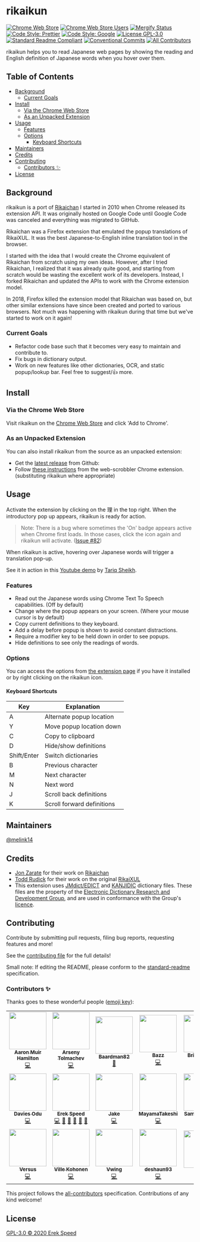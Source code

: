 # rikaikun <!-- omit in toc -->

[![Chrome Web Store](https://img.shields.io/chrome-web-store/v/jipdnfibhldikgcjhfnomkfpcebammhp?style=flat)](https://chrome.google.com/webstore/detail/rikaikun/jipdnfibhldikgcjhfnomkfpcebammhp)
[![Chrome Web Store Users](https://img.shields.io/chrome-web-store/users/jipdnfibhldikgcjhfnomkfpcebammhp?style=flat)](https://chrome.google.com/webstore/detail/rikaikun/jipdnfibhldikgcjhfnomkfpcebammhp)
[![Mergify Status](https://img.shields.io/endpoint.svg?url=https://gh.mergify.io/badges/melink14/rikaikun&style=flat)](https://mergify.io)
[![Code Style: Prettier](https://img.shields.io/badge/code_style-prettier-ff69b4.svg?style=flat)](https://github.com/prettier/prettier)
[![Code Style: Google](https://img.shields.io/badge/code%20style-google-blueviolet.svg?style=flat)](https://github.com/google/gts)
[![License GPL-3.0](https://img.shields.io/github/license/melink14/rikaikun?style=flat)](https://github.com/melink14/rikaikun/blob/main/LICENSE)
[![Standard Readme Compliant](https://img.shields.io/badge/standard--readme-OK-green.svg?style=flat)](https://github.com/RichardLitt/standard-readme)
[![Conventional Commits](https://img.shields.io/badge/Conventional%20Commits-1.0.0-yellow.svg?style=flat)](https://conventionalcommits.org)
[![All Contributors](https://img.shields.io/badge/all_contributors-17-orange.svg?style=flat)](#contributors-)

rikaikun helps you to read Japanese web pages by showing the reading and English definition of Japanese words when you hover over them.

## Table of Contents <!-- omit in toc -->

- [Background](#background)
  - [Current Goals](#current-goals)
- [Install](#install)
  - [Via the Chrome Web Store](#via-the-chrome-web-store)
  - [As an Unpacked Extension](#as-an-unpacked-extension)
- [Usage](#usage)
  - [Features](#features)
  - [Options](#options)
    - [Keyboard Shortcuts](#keyboard-shortcuts)
- [Maintainers](#maintainers)
- [Credits](#credits)
- [Contributing](#contributing)
  - [Contributors ✨](#contributors-)
- [License](#license)

## Background

rikaikun is a port of [Rikaichan](https://www.polarcloud.com/getrcx/) I started in 2010 when Chrome released its extension API. It was originally hosted on Google Code until Google Code was canceled and everything was migrated to GitHub.

Rikaichan was a Firefox extension that emulated the popup translations of RikaiXUL. It was the best Japanese-to-English inline translation tool in the browser.

I started with the idea that I would create the Chrome equivalent of Rikaichan from scratch using my own ideas. However, after I tried Rikaichan, I realized that it was already quite good, and starting from scratch would be wasting the excellent work of its developers. Instead, I forked Rikaichan and updated the APIs to work with the Chrome extension model.

In 2018, Firefox killed the extension model that Rikaichan was based on, but other similar extensions have since been created and ported to various browsers. Not much was happening with rikaikun during that time but we've started to work on it again!

### Current Goals

- Refactor code base such that it becomes very easy to maintain and contribute to.
- Fix bugs in dictionary output.
- Work on new features like other dictionaries, OCR, and static popup/lookup bar. Feel free to suggest/:thumbsup: more.

## Install

### Via the Chrome Web Store

Visit rikaikun on the [Chrome Web Store](https://chrome.google.com/webstore/detail/rikaikun/jipdnfibhldikgcjhfnomkfpcebammhp) and click 'Add to Chrome'.

### As an Unpacked Extension

You can also install rikaikun from the source as an unpacked extension:

- Get the [latest release](https://github.com/melink14/rikaikun/releases/latest) from Github:
- Follow [these instructions](https://github.com/web-scrobbler/web-scrobbler/wiki/Install-an-unpacked-extension) from the web-scrobbler Chrome extension. (substituting rikaikun where appropriate)

## Usage

Activate the extension by clicking on the 理 in the top right. When the introductory pop up appears, rikaikun is ready for action.

> Note: There is a bug where sometimes the 'On' badge appears active when Chrome first loads. In those cases, click the icon again and rikaikun will activate. ([Issue #82](https://github.com/melink14/rikaikun/issues/82))

When rikaikun is active, hovering over Japanese words will trigger a translation pop-up.

See it in action in this [Youtube demo](https://www.youtube.com/watch?v=DFRTt6d0s3c) by [Tariq Sheikh](https://www.youtube.com/channel/UCRAL2bcBZ1Cw-xyPwelpi8A).

### Features

- Read out the Japanese words using Chrome Text To Speech capabilities. (Off by default)
- Change where the popup appears on your screen. (Where your mouse cursor is by default)
- Copy current definitions to they keyboard.
- Add a delay before popup is shown to avoid constant distractions.
- Require a modifier key to be held down in order to see popups.
- Hide definitions to see only the readings of words.

### Options

You can access the options from [the extension page](chrome://extensions/?options=jipdnfibhldikgcjhfnomkfpcebammhp) if you have it installed or by right clicking on the rikaikun icon.

#### Keyboard Shortcuts

<!-- Generated with https://www.tablesgenerator.com/markdown_tables -->

| Key         | Explanation                |
| ----------- | -------------------------- |
| A           | Alternate popup location   |
| Y           | Move popup location down   |
| C           | Copy to clipboard          |
| D           | Hide/show definitions      |
| Shift/Enter | Switch dictionaries        |
| B           | Previous character         |
| M           | Next character             |
| N           | Next word                  |
| J           | Scroll back definitions    |
| K           | Scroll forward definitions |

## Maintainers

[@melink14](https://github.com/melink14)

## Credits

- [Jon Zarate](https://www.polarcloud.com/) for their work on [Rikaichan](https://www.polarcloud.com/getrcx/)
- [Todd Rudick](http://www.rikai.com) for their work on the original [RikaiXUL](http://rikaixul.mozdev.org)
- This extension uses [JMdict/EDICT](http://www.edrdg.org/wiki/index.php/JMdict-EDICT_Dictionary_Project) and [KANJIDIC](http://www.edrdg.org/wiki/index.php/KANJIDIC_Project) dictionary files. These files are the property of the [Electronic Dictionary Research and Development Group](http://www.edrdg.org/), and are used in conformance with the Group's [licence](http://www.edrdg.org/edrdg/licence.html).

## Contributing

Contribute by submitting pull requests, filing bug reports, requesting features and more!

See the [contributing file](CONTRIBUTING.md) for the full details!

Small note: If editing the README, please conform to the [standard-readme](https://github.com/RichardLitt/standard-readme) specification.

### Contributors ✨

Thanks goes to these wonderful people ([emoji key](https://allcontributors.org/docs/en/emoji-key)):

<!-- ALL-CONTRIBUTORS-LIST:START - Do not remove or modify this section -->
<!-- prettier-ignore-start -->
<!-- markdownlint-disable -->
<table>
  <tr>
    <td align="center"><a href="https://qui.suis.je/"><img src="https://avatars2.githubusercontent.com/u/1272018?v=4?s=100" width="100px;" alt=""/><br /><sub><b>Aaron Muir Hamilton</b></sub></a><br /><a href="https://github.com/melink14/rikaikun/commits?author=xorgy" title="Code">💻</a></td>
    <td align="center"><a href="http://eiennohito.blogspot.com/"><img src="https://avatars1.githubusercontent.com/u/1021694?v=4?s=100" width="100px;" alt=""/><br /><sub><b>Arseny Tolmachev</b></sub></a><br /><a href="https://github.com/melink14/rikaikun/commits?author=eiennohito" title="Code">💻</a></td>
    <td align="center"><a href="https://github.com/Baardman82"><img src="https://avatars.githubusercontent.com/u/82510978?v=4?s=100" width="100px;" alt=""/><br /><sub><b>Baardman82</b></sub></a><br /><a href="https://github.com/melink14/rikaikun/issues?q=author:Baardman82+label:bug" title="Bug Reports">🐛</a></td>
    <td align="center"><a href="https://www.bazz1.com/"><img src="https://avatars0.githubusercontent.com/u/2224787?v=4?s=100" width="100px;" alt=""/><br /><sub><b>Bazz</b></sub></a><br /><a href="https://github.com/melink14/rikaikun/commits?author=bazzinotti" title="Code">💻</a></td>
    <td align="center"><a href="https://birtles.wordpress.com/"><img src="https://avatars1.githubusercontent.com/u/1232595?v=4?s=100" width="100px;" alt=""/><br /><sub><b>Brian Birtles</b></sub></a><br /><a href="https://github.com/melink14/rikaikun/commits?author=birtles" title="Code">💻</a></td>
    <td align="center"><a href="https://github.com/ChocoChopin"><img src="https://avatars1.githubusercontent.com/u/53260343?v=4?s=100" width="100px;" alt=""/><br /><sub><b>ChocoChopin</b></sub></a><br /><a href="https://github.com/melink14/rikaikun/issues?q=author:ChocoChopin+label:bug" title="Bug Reports">🐛</a> <a href="https://github.com/melink14/rikaikun/issues?q=author:ChocoChopin+label:enhancement" title="Ideas & Planning">🤔</a></td>
    <td align="center"><a href="https://www.darrenlester.com/"><img src="https://avatars2.githubusercontent.com/u/19534488?v=4?s=100" width="100px;" alt=""/><br /><sub><b>Darren Lester</b></sub></a><br /><a href="https://github.com/melink14/rikaikun/commits?author=darren-lester" title="Code">💻</a></td>
  </tr>
  <tr>
    <td align="center"><a href="http://daviesodu.com/"><img src="https://avatars0.githubusercontent.com/u/11047321?v=4?s=100" width="100px;" alt=""/><br /><sub><b>Davies Odu</b></sub></a><br /><a href="https://github.com/melink14/rikaikun/commits?author=Davodu" title="Code">💻</a></td>
    <td align="center"><a href="https://erekspeed.com"><img src="https://avatars3.githubusercontent.com/u/1176550?v=4?s=100" width="100px;" alt=""/><br /><sub><b>Erek Speed</b></sub></a><br /><a href="https://github.com/melink14/rikaikun/commits?author=melink14" title="Code">💻</a> <a href="https://github.com/melink14/rikaikun/pulls?q=is%3Apr+reviewed-by%3Amelink14" title="Reviewed Pull Requests">👀</a> <a href="https://github.com/melink14/rikaikun/issues?q=author:melink14+label:bug" title="Bug Reports">🐛</a> <a href="#projectManagement-melink14" title="Project Management">📆</a> <a href="https://github.com/melink14/rikaikun/issues?q=author:melink14+label:enhancement" title="Ideas & Planning">🤔</a> <a href="https://github.com/melink14/rikaikun/commits?author=melink14" title="Documentation">📖</a></td>
    <td align="center"><a href="https://github.com/JakeH"><img src="https://avatars1.githubusercontent.com/u/3156017?v=4?s=100" width="100px;" alt=""/><br /><sub><b>Jake</b></sub></a><br /><a href="https://github.com/melink14/rikaikun/commits?author=JakeH" title="Code">💻</a></td>
    <td align="center"><a href="https://github.com/MayamaTakeshi"><img src="https://avatars3.githubusercontent.com/u/5127023?v=4?s=100" width="100px;" alt=""/><br /><sub><b>MayamaTakeshi</b></sub></a><br /><a href="https://github.com/melink14/rikaikun/commits?author=MayamaTakeshi" title="Code">💻</a></td>
    <td align="center"><a href="https://github.com/SamDunlap"><img src="https://avatars.githubusercontent.com/u/59478617?v=4?s=100" width="100px;" alt=""/><br /><sub><b>Samuel Dunlap</b></sub></a><br /><a href="https://github.com/melink14/rikaikun/commits?author=SamDunlap" title="Code">💻</a></td>
    <td align="center"><a href="https://github.com/Stephie"><img src="https://avatars0.githubusercontent.com/u/325983?v=4?s=100" width="100px;" alt=""/><br /><sub><b>Stephie</b></sub></a><br /><a href="https://github.com/melink14/rikaikun/pulls?q=is%3Apr+reviewed-by%3AStephie" title="Reviewed Pull Requests">👀</a> <a href="https://github.com/melink14/rikaikun/commits?author=Stephie" title="Code">💻</a> <a href="https://github.com/melink14/rikaikun/commits?author=Stephie" title="Documentation">📖</a></td>
    <td align="center"><a href="https://github.com/tobiowo"><img src="https://avatars3.githubusercontent.com/u/1762224?v=4?s=100" width="100px;" alt=""/><br /><sub><b>Tobi Owoputi</b></sub></a><br /><a href="https://github.com/melink14/rikaikun/commits?author=tobiowo" title="Code">💻</a> <a href="https://github.com/melink14/rikaikun/issues?q=author:tobiowo+label:bug" title="Bug Reports">🐛</a></td>
  </tr>
  <tr>
    <td align="center"><a href="https://github.com/versusvoid"><img src="https://avatars0.githubusercontent.com/u/3686499?v=4?s=100" width="100px;" alt=""/><br /><sub><b>Versus</b></sub></a><br /><a href="https://github.com/melink14/rikaikun/commits?author=versusvoid" title="Code">💻</a></td>
    <td align="center"><a href="https://github.com/vikohone"><img src="https://avatars2.githubusercontent.com/u/963718?v=4?s=100" width="100px;" alt=""/><br /><sub><b>Ville Kohonen</b></sub></a><br /><a href="https://github.com/melink14/rikaikun/commits?author=vikohone" title="Code">💻</a></td>
    <td align="center"><a href="https://github.com/Vwing"><img src="https://avatars2.githubusercontent.com/u/9121881?v=4?s=100" width="100px;" alt=""/><br /><sub><b>Vwing</b></sub></a><br /><a href="https://github.com/melink14/rikaikun/commits?author=Vwing" title="Code">💻</a></td>
    <td align="center"><a href="https://github.com/deshaun93"><img src="https://avatars1.githubusercontent.com/u/11935435?v=4?s=100" width="100px;" alt=""/><br /><sub><b>deshaun93</b></sub></a><br /><a href="https://github.com/melink14/rikaikun/commits?author=deshaun93" title="Code">💻</a></td>
    <td align="center"><a href="https://github.com/sdcr"><img src="https://avatars3.githubusercontent.com/u/1684738?v=4?s=100" width="100px;" alt=""/><br /><sub><b>sdcr</b></sub></a><br /><a href="https://github.com/sdcr/heisig-kanjis" title="Data">🔣</a></td>
  </tr>
</table>

<!-- markdownlint-restore -->
<!-- prettier-ignore-end -->

<!-- ALL-CONTRIBUTORS-LIST:END -->

This project follows the [all-contributors](https://github.com/all-contributors/all-contributors) specification. Contributions of any kind welcome!

## License

[GPL-3.0 © 2020 Erek Speed](LICENSE)
